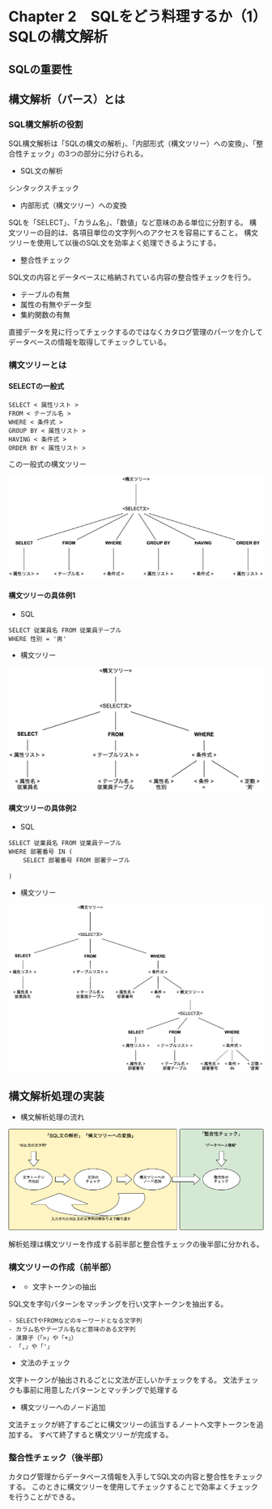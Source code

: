 # Chapter 2　SQLをどう料理するか（1）　SQLの構文解析

## SQLの重要性

## 構文解析（パース）とは

### SQL構文解析の役割

SQL構文解析は「SQLの構文の解析」、「内部形式（構文ツリー）への変換」、「整合性チェック」の3つの部分に分けられる。

- SQL文の解析

シンタックスチェック

- 内部形式（構文ツリー）への変換

SQLを「SELECT」、「カラム名」、「数値」など意味のある単位に分割する。
構文ツリーの目的は、各項目単位の文字列へのアクセスを容易にすること。
構文ツリーを使用して以後のSQL文を効率よく処理できるようにする。

- 整合性チェック

SQL文の内容とデータベースに格納されている内容の整合性チェックを行う。

- テーブルの有無
- 属性の有無やデータ型
- 集約関数の有無

直接データを見に行ってチェックするのではなくカタログ管理のパーツを介してデータベースの情報を取得してチェックしている。

### 構文ツリーとは

#### SELECTの一般式

```
SELECT < 属性リスト >
FROM < テーブル名 >
WHERE < 条件式 >
GROUP BY < 属性リスト >
HAVING < 条件式 >
ORDER BY < 属性リスト >
```

この一般式の構文ツリー

![構文ツリー](img/ast.png)

#### 構文ツリーの具体例1

- SQL

```
SELECT 従業員名 FROM 従業員テーブル
WHERE 性別 = '男'
```

- 構文ツリー

![構文ツリー](img/ast2.png)

#### 構文ツリーの具体例2

- SQL

```
SELECT 従業員名 FROM 従業員テーブル
WHERE 部署番号 IN (
	SELECT 部署番号 FROM 部署テーブル
	
)
```

- 構文ツリー

![構文ツリー](img/ast3.png)



## 構文解析処理の実装

- 構文解析処理の流れ

![構文ツリー](img/syntax_analysis.png)

解析処理は構文ツリーを作成する前半部と整合性チェックの後半部に分かれる。

### 構文ツリーの作成（前半部）

- - 文字トークンの抽出

SQL文を字句パターンをマッチングを行い文字トークンを抽出する。

	- SELECTやFROMなどのキーワードとなる文字列
	- カラム名やテーブル名など意味のある文字列
	- 演算子（「>」や「+」）
	- 「,」や「'」

- 文法のチェック

文字トークンが抽出されるごとに文法が正しいかチェックをする。
文法チェックも事前に用意したパターンとマッチングで処理する

- 構文ツリーへのノード追加

文法チェックが終了するごとに構文ツリーの該当するノートへ文字トークンを追加する。
すべて終了すると構文ツリーが完成する。

### 整合性チェック（後半部）

カタログ管理からデータベース情報を入手してSQL文の内容と整合性をチェックする。
このときに構文ツリーを使用してチェックすることで効率よくチェックを行うことができる。

